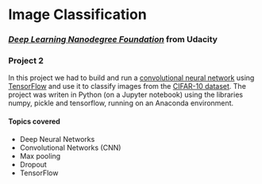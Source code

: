#  Image Classification

### [_**Deep Learning Nanodegree Foundation**_](https://www.udacity.com/course/deep-learning-nanodegree-foundation--nd101) from Udacity

### **Project 2**

In this project we had to build and run a [convolutional neural network](https://en.wikipedia.org/wiki/Convolutional_neural_network) using [TensorFlow](https://www.tensorflow.org/) and use it to classify images from the [CIFAR-10 dataset](https://www.cs.toronto.edu/~kriz/cifar.html). The project was writen in Python (on a Jupyter notebook) using the libraries numpy, pickle and tensorflow, running on an Anaconda environment.

#### Topics covered

- Deep Neural Networks
- Convolutional Networks (CNN)
- Max pooling
- Dropout
- TensorFlow
